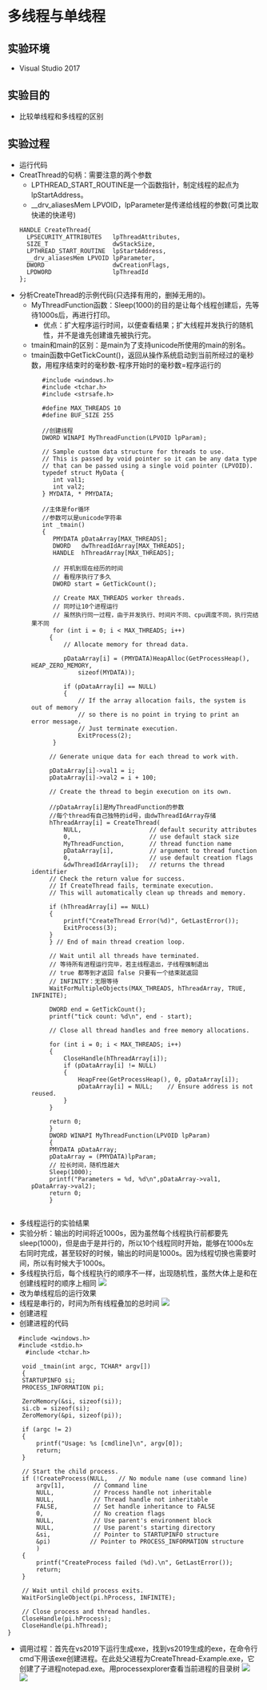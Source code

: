# 多线程与单线程 #
## 实验环境 ##
- Visual Studio 2017

## 实验目的 ##
- 比较单线程和多线程的区别

## 实验过程 ##
- 运行代码
 - CreatThread的句柄：需要注意的两个参数
   - LPTHREAD_START_ROUTINE是一个函数指针，制定线程的起点为lpStartAddress。
   - __drv_aliasesMem LPVOID，lpParameter是传递给线程的参数(可类比取快递的快递号)
   ```
   HANDLE CreateThread{
     LPSECURITY_ATTRIBUTES   lpThreadAttributes,
     SIZE_T                  dwStackSize,
     LPTHREAD_START_ROUTINE  lpStartAddress,
     __drv_aliasesMem LPVOID lpParameter,
     DWORD                   dwCreationFlags,
     LPDWORD                 lpThreadId
   };
   ```
 - 分析CreateThread的示例代码(只选择有用的，删掉无用的)。
   - MyThreadFunction函数：Sleep(1000)的目的是让每个线程创建后，先等待1000s后，再进行打印。
     - 优点：扩大程序运行时间，以便查看结果；扩大线程并发执行的随机性，并不是谁先创建谁先被执行完。
   - tmain和main的区别：是main为了支持unicode所使用的main的别名。
   - tmain函数中GetTickCount()，返回从操作系统启动到当前所经过的毫秒数，用程序结束时的毫秒数-程序开始时的毫秒数=程序运行的
       ```
          #include <windows.h>
          #include <tchar.h>
          #include <strsafe.h>

          #define MAX_THREADS 10
          #define BUF_SIZE 255

          //创建线程
          DWORD WINAPI MyThreadFunction(LPVOID lpParam);

          // Sample custom data structure for threads to use.
          // This is passed by void pointer so it can be any data type
          // that can be passed using a single void pointer (LPVOID).
          typedef struct MyData {
             int val1;
             int val2;
          } MYDATA, * PMYDATA;

          //主体是for循环
          //参数可以是unicode字符串
          int _tmain()
          {
             PMYDATA pDataArray[MAX_THREADS];
             DWORD   dwThreadIdArray[MAX_THREADS];
             HANDLE  hThreadArray[MAX_THREADS];

             // 开机到现在经历的时间
             // 看程序执行了多久
             DWORD start = GetTickCount();

             // Create MAX_THREADS worker threads.
             // 同时让10个进程运行
             // 虽然执行同一过程，由于并发执行、时间片不同、cpu调度不同，执行完结果不同
             for (int i = 0; i < MAX_THREADS; i++)
            {
                // Allocate memory for thread data.

                pDataArray[i] = (PMYDATA)HeapAlloc(GetProcessHeap(), HEAP_ZERO_MEMORY,
                    sizeof(MYDATA));

                if (pDataArray[i] == NULL)
                {
                    // If the array allocation fails, the system is out of memory
                    // so there is no point in trying to print an error message.
                    // Just terminate execution.
                    ExitProcess(2);
             }

            // Generate unique data for each thread to work with.
            
            pDataArray[i]->val1 = i;
            pDataArray[i]->val2 = i + 100;
    
            // Create the thread to begin execution on its own.
    
            //pDataArray[i]是MyThreadFunction的参数
            //每个thread有自己独特的id号，由dwThreadIdArray存储
            hThreadArray[i] = CreateThread(
                NULL,                   // default security attributes
                0,                      // use default stack size  
                MyThreadFunction,       // thread function name
                pDataArray[i],          // argument to thread function 
                0,                      // use default creation flags 
                &dwThreadIdArray[i]);   // returns the thread identifier 
            // Check the return value for success.
            // If CreateThread fails, terminate execution. 
            // This will automatically clean up threads and memory. 

            if (hThreadArray[i] == NULL)
            {
                printf("CreateThread Error(%d)", GetLastError());
                ExitProcess(3);
            }
            } // End of main thread creation loop.

            // Wait until all threads have terminated.
            // 等待所有进程运行完毕，若主线程退出，子线程强制退出
            // true 都等到才返回 false 只要有一个结束就返回
            // INFINITY：无限等待
            WaitForMultipleObjects(MAX_THREADS, hThreadArray, TRUE, INFINITE);
    
            DWORD end = GetTickCount();
            printf("tick count: %d\n", end - start);

            // Close all thread handles and free memory allocations.
        
            for (int i = 0; i < MAX_THREADS; i++)
            {
                CloseHandle(hThreadArray[i]);
                if (pDataArray[i] != NULL)
                {
                    HeapFree(GetProcessHeap(), 0, pDataArray[i]);
                    pDataArray[i] = NULL;    // Ensure address is not reused.
                }
            }

            return 0;
            }
            DWORD WINAPI MyThreadFunction(LPVOID lpParam)
            {
            PMYDATA pDataArray;
            pDataArray = (PMYDATA)lpParam;
            // 拉长时间，随机性越大
            Sleep(1000);
            printf("Parameters = %d, %d\n",pDataArray->val1, pDataArray->val2);
            return 0;
            }
    ```

- 多线程运行的实验结果
 - 实验分析：输出的时间将近1000s，因为虽然每个线程执行前都要先sleep(1000)，但是由于是并行的，所以10个线程同时开始，能够在1000s左右同时完成，甚至较好的时候，输出的时间是1000s。因为线程切换也需要时间，所以有时候大于1000s。
 - 多线程执行后，每个线程执行的顺序不一样，出现随机性，虽然大体上是和在创建线程时的顺序上相同
 ![](imgs/2.png)
- 改为单线程后的运行效果
 - 线程是串行的，时间为所有线程叠加的总时间
 ![](imgs/1.png) 
- 创建进程
 - 创建进程的代码
```
   #include <windows.h>
   #include <stdio.h>
     #include <tchar.h>

    void _tmain(int argc, TCHAR* argv[])
    {
    STARTUPINFO si;
    PROCESS_INFORMATION pi;

    ZeroMemory(&si, sizeof(si));
    si.cb = sizeof(si);
    ZeroMemory(&pi, sizeof(pi));

    if (argc != 2)
    {
        printf("Usage: %s [cmdline]\n", argv[0]);
        return;
    }

    // Start the child process. 
    if (!CreateProcess(NULL,   // No module name (use command line)
        argv[1],        // Command line
        NULL,           // Process handle not inheritable
        NULL,           // Thread handle not inheritable
        FALSE,          // Set handle inheritance to FALSE
        0,              // No creation flags
        NULL,           // Use parent's environment block
        NULL,           // Use parent's starting directory 
        &si,            // Pointer to STARTUPINFO structure
        &pi)           // Pointer to PROCESS_INFORMATION structure
        )
    {
        printf("CreateProcess failed (%d).\n", GetLastError());
        return;
    }

    // Wait until child process exits.
    WaitForSingleObject(pi.hProcess, INFINITE);

    // Close process and thread handles. 
    CloseHandle(pi.hProcess);
    CloseHandle(pi.hThread);
}
```
- 调用过程：首先在vs2019下运行生成exe，找到vs2019生成的exe，在命令行cmd下用该exe创建进程。在此处父进程为CreateThread-Example.exe，它创建了子进程notepad.exe。用processexplorer查看当前进程的目录树
![](imgs/3.png)
![](imgs/4.png)
